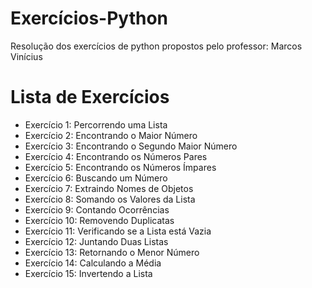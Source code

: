# Exercícios-Python
Resolução dos exercícios de python propostos pelo professor: Marcos Vinícius

# Lista de Exercícios

- Exercício 1: Percorrendo uma Lista
- Exercício 2: Encontrando o Maior Número
- Exercício 3: Encontrando o Segundo Maior Número
- Exercício 4: Encontrando os Números Pares
- Exercício 5: Encontrando os Números Ímpares
- Exercício 6: Buscando um Número
- Exercício 7: Extraindo Nomes de Objetos
- Exercício 8: Somando os Valores da Lista
- Exercício 9: Contando Ocorrências
- Exercício 10: Removendo Duplicatas
- Exercício 11: Verificando se a Lista está Vazia
- Exercício 12: Juntando Duas Listas
- Exercício 13: Retornando o Menor Número
- Exercício 14: Calculando a Média
- Exercício 15: Invertendo a Lista
